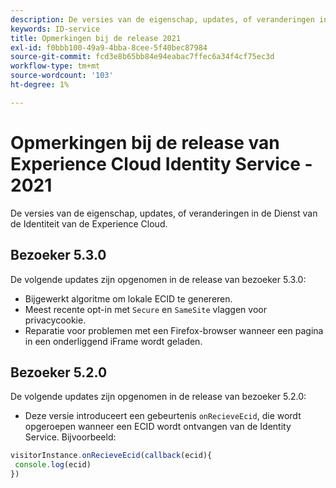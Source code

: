 ```yaml
---
description: De versies van de eigenschap, updates, of veranderingen in de Dienst van de Identiteit van de Experience Cloud.
keywords: ID-service
title: Opmerkingen bij de release 2021
exl-id: f0bbb100-49a9-4bba-8cee-5f40bec87984
source-git-commit: fcd3e8b65bb84e94eabac7ffec6a34f4cf75ec3d
workflow-type: tm+mt
source-wordcount: '103'
ht-degree: 1%

---
```


# Opmerkingen bij de release van Experience Cloud Identity Service - 2021

De versies van de eigenschap, updates, of veranderingen in de Dienst van de Identiteit van de Experience Cloud.

## Bezoeker 5.3.0

De volgende updates zijn opgenomen in de release van bezoeker 5.3.0:

* Bijgewerkt algoritme om lokale ECID te genereren.
* Meest recente opt-in met `Secure` en `SameSite` vlaggen voor privacycookie.
* Reparatie voor problemen met een Firefox-browser wanneer een pagina in een onderliggend iFrame wordt geladen.

## Bezoeker 5.2.0

De volgende updates zijn opgenomen in de release van bezoeker 5.2.0:

* Deze versie introduceert een gebeurtenis `onRecieveEcid`, die wordt opgeroepen wanneer een ECID wordt ontvangen van de Identity Service. Bijvoorbeeld:

```js
visitorInstance.onRecieveEcid(callback(ecid){
 console.log(ecid)
})
```
